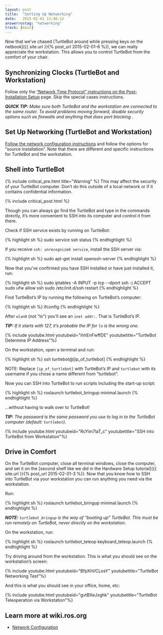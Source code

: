 ```yaml
---
layout: post
title:  "Setting Up Networking"
date:   2015-02-01 13:46:12
answerrostag: "networking"
track: [main]
---
```


Now that we’ve chased [TurtleBot around while pressing keys on the netbook]({{ site.url }}{% post_url 2015-02-01-6 %}), we can really appreciate the workstation. This allows you to control TurtleBot from the comfort of your chair.

## Synchronizing Clocks (TurtleBot and Workstation)

Follow only the [“Network Time Protocol” instructions on the Post-Installation Setup](http://wiki.ros.org/turtlebot/Tutorials/indigo/Post-Installation%20Setup) page. Skip the special cases instructions.

***QUICK TIP:** Make sure both TurtleBot and the workstation are connected to the same router. To avoid problems moving forward, disable security options such as firewalls and anything that does port blocking .*

## Set Up Networking (TurtleBot and Workstation)

[Follow the network configuration instructions](http://wiki.ros.org/turtlebot/Tutorials/indigo/Network%20Configuration) and follow the options for “source installation”. Note that there are different and specific instructions for TurtleBot and the workstation.

## Shell into TurtleBot

{% include critical_pre.html title="Warning" %}
This may affect the security of your TurtleBot computer. Don’t do this outside of a local network or if it contains confidential information.

{% include critical_post.html %}

Though you can always go find the TurtleBot and type in the commands directly, it’s more convenient to SSH into its computer and control it from there.

Check if SSH service exists by running on TurtleBot:

{% highlight sh %}
sudo service ssh status
{% endhighlight %}

If you receive `ssh: unrecognized service`, install the SSH server via:

{% highlight sh %}
sudo apt-get install openssh-server
{% endhighlight %}

Now that you’ve confirmed you have SSH installed or have just installed it, run:

{% highlight sh %}
sudo iptables -A INPUT -p tcp --dport ssh -j ACCEPT
sudo ufw allow ssh
sudo /etc/init.d/ssh restart
{% endhighlight %}

Find TurtleBot’s IP by running the following on TurtleBot’s computer:

{% highlight sh %}
ifconfig
{% endhighlight %}

After `wlan0` (not "lo") you’ll see an `inet addr:`. That is TurtleBot’s IP.

***TIP:** If it starts with 127, it’s probable the IP for `lo` is the wrong one.*

{% include youtube.html youtubeid="ihhEnFwffDE" youtubetitle="TurtleBot Determine IP Address"%}

On the workstation, open a terminal and run:

{% highlight sh %}
ssh turtlebot@[ip_of_turtlebot]
{% endhighlight %}

NOTE: Replace `[ip_of_turtlebot]` with TurtleBot’s IP and `turtlebot` with its username if you chose a name different from “turtlebot”.

Now you can SSH into TurtleBot to run scripts including the start-up script:

{% highlight sh %}
roslaunch turtlebot_bringup minimal.launch
{% endhighlight %}

…without having to walk over to TurtleBot!

***TIP:** The password is the same password you use to log in to the TurtleBot computer (default: `turtlebot`).*

{% include youtube.html youtubeid="RcYim7laT_c" youtubetitle="SSH into TurtleBot from Workstation"%}

## Drive in Comfort

On the TurtleBot computer, close all terminal windows, close the computer, and set it on the [second shelf like we did in the Hardware Setup tutorial]({{ site.url }}{% post_url 2015-02-01-3 %}). Now that you know how to SSH into TurtleBot via your workstation you can run anything you need via the workstation.

Run:

{% highlight sh %}
roslaunch turtlebot_bringup minimal.launch
{% endhighlight %}

***NOTE:** `turtlebot_bringup` is the way of “booting up” TurtleBot. This must be run remotely on TurtleBot, never directly on the workstation.*

On the workstation, run:

{% highlight sh %}
roslaunch turtlebot_teleop keyboard_teleop.launch
{% endhighlight %}

Try driving around from the workstation. This is what you should see on the workstation’s screen:

{% include youtube.html youtubeid="BfpXhVCLosY" youtubetitle="TurtleBot Networking Test"%}

And this is what you should see in your office, home, etc:

{% include youtube.html youtubeid="gvtBXeJxghk" youtubetitle="TurtleBot Teleoperation via Workstation"%}

## Learn more at wiki.ros.org

* [Network Configuration](http://wiki.ros.org/turtlebot/Tutorials/indigo/Network%20Configuration)
